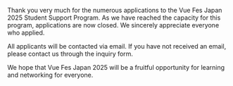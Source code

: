 Thank you very much for the numerous applications to the Vue Fes Japan 2025 Student Support Program. As we have reached the capacity for this program, applications are now closed. We sincerely appreciate everyone who applied.

All applicants will be contacted via email. If you have not received an email, please contact us through the inquiry form.

We hope that Vue Fes Japan 2025 will be a fruitful opportunity for learning and networking for everyone.
